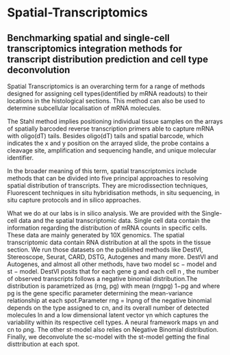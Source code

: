 # Spatial-Transcriptomics
## Benchmarking spatial and single-cell transcriptomics integration methods for transcript distribution prediction and cell type deconvolution

Spatial Transcriptomics is an overarching term for a range of methods designed
for assigning cell types(identified by mRNA readouts) to their locations in the
histological sections. This method can also be used to determine subcellular
localisation of mRNA molecules.


The Stahl method implies positioning individual tissue samples on the arrays
of spatially barcoded reverse transcription primers able to capture mRNA with
oligo(dT) tails. Besides oligo(dT) tails and spatial barcode, which indicates
the x and y position on the arrayed slide, the probe contains a cleavage site,
amplification and sequencing handle, and unique molecular identifier.


In the broader meaning of this term, spatial transcriptomics include methods
that can be divided into five principal approaches to resolving spatial distribution
of transcripts. They are microdissection techniques, Fluorescent techniques
in situ hybridisation methods, in situ sequencing, in situ capture protocols and
in silico approaches.

What we do at our labs is in silico analysis. We are provided with the
Single-cell data and the spatial transcriptomic data. Single cell data contain
the information regarding the distribution of mRNA counts in specific cells.
These data are mainly generated by 10X genomics. The spatial transcriptomic
data contain RNA distribution at all the spots in the tissue section.
We run those datasets on the published methods like DestVI, Stereoscope,
Seurat, CARD, DSTG, Autogenes and many more. DestVI and Autogenes, and
almost all other methods, have two model sc − model and st − model. DestVI
posits that for each gene g and each cell n , the number of observed transcripts
follows a negative binomial distribution.The distribution is parametrized
as (rng, pg) with mean (rngpg)
1−pg
and where pg is the gene specific parameter determining
the mean-variance relationship at each spot.Parameter rng = lnρng
of the negative binomial depends on the type assigned to cn, and its overall
number of detected molecules ln and a low dimensional latent vector γn which
captures the variability within its respective cell types. A neural framework
maps γn and cn to ρng. The other st-model also relies on Negative Binomial
distribution. Finally, we deconvolute the sc-model with the st-model getting
the final disttribution at each spot.
